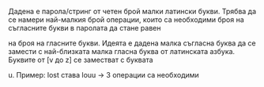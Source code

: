 Дадена е парола/стринг от четен брой малки латински букви. Трябва да се намери най-малкия брой операции, които са необходими броя на съгласните букви в паролата да стане равен

на броя на гласните букви. Идеята е дадена малка съгласна буква да се замести с най-близката малка гласна буква от латинската азбука. Буквите от [v до z] се заместват с буквата

u. Пример: lost става louu -> 3 операции са необходими
